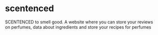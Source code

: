# scentenced
SCENTENCED to smell good. A website where you can store your reviews on perfumes, data about ingredients and store your recipes for perfumes
